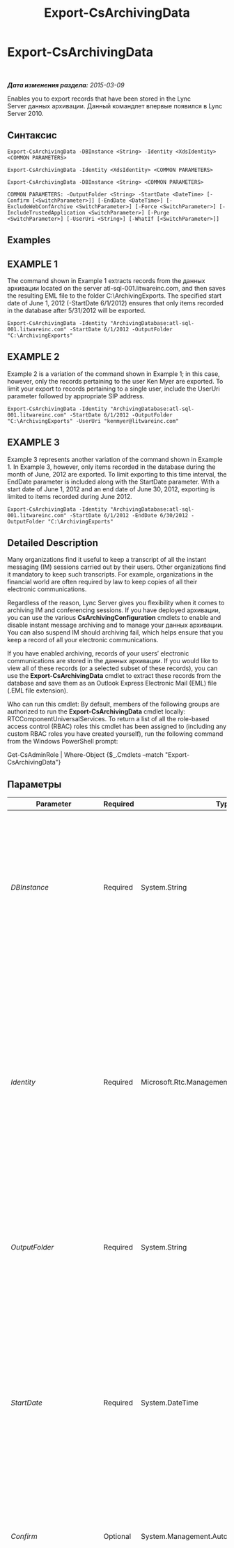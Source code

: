 ﻿---
title: Export-CsArchivingData
TOCTitle: Export-CsArchivingData
ms:assetid: 644bf86e-0e7e-4607-bedf-d491b1c16745
ms:mtpsurl: https://technet.microsoft.com/ru-ru/library/Gg398452(v=OCS.15)
ms:contentKeyID: 49309977
ms.date: 05/19/2016
mtps_version: v=OCS.15
ms.translationtype: HT
---

# Export-CsArchivingData

 

_**Дата изменения раздела:** 2015-03-09_

Enables you to export records that have been stored in the Lync Server данных архивации. Данный командлет впервые появился в Lync Server 2010.

## Синтаксис

    Export-CsArchivingData -DBInstance <String> -Identity <XdsIdentity> <COMMON PARAMETERS>

    Export-CsArchivingData -Identity <XdsIdentity> <COMMON PARAMETERS>

    Export-CsArchivingData -DBInstance <String> <COMMON PARAMETERS>

    COMMON PARAMETERS: -OutputFolder <String> -StartDate <DateTime> [-Confirm [<SwitchParameter>]] [-EndDate <DateTime>] [-ExcludeWebConfArchive <SwitchParameter>] [-Force <SwitchParameter>] [-IncludeTrustedApplication <SwitchParameter>] [-Purge <SwitchParameter>] [-UserUri <String>] [-WhatIf [<SwitchParameter>]]

## Examples

## EXAMPLE 1

The command shown in Example 1 extracts records from the данных архивации located on the server atl-sql-001.litwareinc.com, and then saves the resulting EML file to the folder C:\\ArchivingExports. The specified start date of June 1, 2012 (-StartDate 6/1/2012) ensures that only items recorded in the database after 5/31/2012 will be exported.

    Export-CsArchivingData -Identity "ArchivingDatabase:atl-sql-001.litwareinc.com" -StartDate 6/1/2012 -OutputFolder "C:\ArchivingExports"

## EXAMPLE 2

Example 2 is a variation of the command shown in Example 1; in this case, however, only the records pertaining to the user Ken Myer are exported. To limit your export to records pertaining to a single user, include the UserUri parameter followed by appropriate SIP address.

    Export-CsArchivingData -Identity "ArchivingDatabase:atl-sql-001.litwareinc.com" -StartDate 6/1/2012 -OutputFolder "C:\ArchivingExports" -UserUri "kenmyer@litwareinc.com"

## EXAMPLE 3

Example 3 represents another variation of the command shown in Example 1. In Example 3, however, only items recorded in the database during the month of June, 2012 are exported. To limit exporting to this time interval, the EndDate parameter is included along with the StartDate parameter. With a start date of June 1, 2012 and an end date of June 30, 2012, exporting is limited to items recorded during June 2012.

    Export-CsArchivingData -Identity "ArchivingDatabase:atl-sql-001.litwareinc.com" -StartDate 6/1/2012 -EndDate 6/30/2012 -OutputFolder "C:\ArchivingExports"

## Detailed Description

Many organizations find it useful to keep a transcript of all the instant messaging (IM) sessions carried out by their users. Other organizations find it mandatory to keep such transcripts. For example, organizations in the financial world are often required by law to keep copies of all their electronic communications.

Regardless of the reason, Lync Server gives you flexibility when it comes to archiving IM and conferencing sessions. If you have deployed архивации, you can use the various **CsArchivingConfiguration** cmdlets to enable and disable instant message archiving and to manage your данных архивации. You can also suspend IM should archiving fail, which helps ensure that you keep a record of all your electronic communications.

If you have enabled archiving, records of your users’ electronic communications are stored in the данных архивации. If you would like to view all of these records (or a selected subset of these records), you can use the **Export-CsArchivingData** cmdlet to extract these records from the database and save them as an Outlook Express Electronic Mail (EML) file (.EML file extension).

Who can run this cmdlet: By default, members of the following groups are authorized to run the **Export-CsArchivingData** cmdlet locally: RTCComponentUniversalServices. To return a list of all the role-based access control (RBAC) roles this cmdlet has been assigned to (including any custom RBAC roles you have created yourself), run the following command from the Windows PowerShell prompt:

Get-CsAdminRole | Where-Object {$\_.Cmdlets –match "Export-CsArchivingData"}

## Параметры


<table>
<colgroup>
<col style="width: 25%" />
<col style="width: 25%" />
<col style="width: 25%" />
<col style="width: 25%" />
</colgroup>
<thead>
<tr class="header">
<th>Parameter</th>
<th>Required</th>
<th>Type</th>
<th>Description</th>
</tr>
</thead>
<tbody>
<tr class="odd">
<td><p><em>DBInstance</em></p></td>
<td><p>Required</p></td>
<td><p>System.String</p></td>
<td><p>Path to the SQL Server database instance where archiving data is recorded. For example: &quot;atl-sql-001\Archinst&quot;.</p>
<p>This parameter is intended for use only with Microsoft Lync Server 2010. If you are using the <strong>Export-CsArchivingData</strong> cmdlet on Lync Server 2013 you should use the Identity parameter instead.</p></td>
</tr>
<tr class="even">
<td><p><em>Identity</em></p></td>
<td><p>Required</p></td>
<td><p>Microsoft.Rtc.Management.Xds.XdsIdentity</p></td>
<td><p>Service identity of the archiving database to be exported. For example:</p>
<p>-Identity &quot;ArchivingDatabase:atl-sql-001.litwareinc.com&quot;</p>
<p>You can also specify the database by using just the pool name:</p>
<p>-Identity &quot;atl-sql-001.litwareinc.com&quot;</p>
<p>You can retrieve the service identities for your archiving databases by using this command:</p>
<p>Get-CsService –ArchivingDatabase | Select-Object Identity</p></td>
</tr>
<tr class="odd">
<td><p><em>OutputFolder</em></p></td>
<td><p>Required</p></td>
<td><p>System.String</p></td>
<td><p>Full path to the folder where the exported data should be stored (for example, C:\ArchivingExports). If this folder does not exist, then the <strong>Export-CsArchivingData</strong> cmdlet will create it.</p></td>
</tr>
<tr class="even">
<td><p><em>StartDate</em></p></td>
<td><p>Required</p></td>
<td><p>System.DateTime</p></td>
<td><p>Indicates the earliest activity date for the records to be exported. For example, if you set the start date to 6/1/2010 (June 1, 2010, in U.S. English) any items recorded in the database prior to that date (for example, items recorded on May 31, 2010) will be excluded from the export.</p>
<p>Use the date-time formats specified by your Regional and Language Options settings when assigning values to the StartDate and EndDate properties.</p></td>
</tr>
<tr class="odd">
<td><p><em>Confirm</em></p></td>
<td><p>Optional</p></td>
<td><p>System.Management.Automation.SwitchParameter</p></td>
<td><p>Запрашивает подтверждение перед выполнением команды.</p></td>
</tr>
<tr class="even">
<td><p><em>EndDate</em></p></td>
<td><p>Optional</p></td>
<td><p>System.DateTime</p></td>
<td><p>Indicates the latest activity date for records to be exported. For example, if you set the end date to 6/1/2010 (June 1, 2010, in U.S. English) any items recorded in the database after that date (for example, items recorded on June 2, 2010) will be excluded from the export. Although you will not receive an error message, your export will fail if the end date occurs before the start date (for example, an end date of 1/1/2010 and a start date of 6/1/2010).</p>
<p>Use the date-time formats specified by your Regional and Language Options settings when assigning values to the StartDate and EndDate properties.</p>
<p>If an end date is not specified then the current date will be used.</p></td>
</tr>
<tr class="odd">
<td><p><em>ExcludeWebConfArchive</em></p></td>
<td><p>Optional</p></td>
<td><p>System.Management.Automation.SwitchParameter</p></td>
<td><p>Instructs the <strong>Export-CsArchivingData</strong> cmdlet to only export instant messaging records. By default, the cmdlet exports both IM and conferencing records.</p></td>
</tr>
<tr class="even">
<td><p><em>Force</em></p></td>
<td><p>Optional</p></td>
<td><p>System.Management.Automation.SwitchParameter</p></td>
<td><p>Suppresses the display of any non-fatal error message that might occur when running the command.</p></td>
</tr>
<tr class="odd">
<td><p><em>IncludeTrustedApplication</em></p></td>
<td><p>Optional</p></td>
<td><p>System.Management.Automation.SwitchParameter</p></td>
<td><p>When included, instructs the <strong>Export-CsArchivingData</strong> cmdlet to include data logged by trusted applications when exporting records.</p></td>
</tr>
<tr class="even">
<td><p><em>Purge</em></p></td>
<td><p>Optional</p></td>
<td><p>System.Management.Automation.SwitchParameter</p></td>
<td><p>When included, the Purge parameter causes any record that has been successfully exported to be deleted from the данных архивации. If you do not include this parameter, exported records will be retained in the database.</p></td>
</tr>
<tr class="odd">
<td><p><em>UserUri</em></p></td>
<td><p>Optional</p></td>
<td><p>System.String</p></td>
<td><p>Enables you to export archiving data for a single user; this is done by using the UserUri parameter and specifying the SIP address of the user. The UserUri parameter will accept only one URI at a time.</p></td>
</tr>
<tr class="even">
<td><p><em>WhatIf</em></p></td>
<td><p>Optional</p></td>
<td><p>System.Management.Automation.SwitchParameter</p></td>
<td><p>Описывает, что произойдет при выполнении команды без реального выполнения команды.</p></td>
</tr>
</tbody>
</table>


## Input Types

None. The **Export-CsArchivingData** cmdlet does not accept pipelined input.

## Return Types

The **Export-CsArchivingData** cmdlet returns данных архивации records in EML format.

## См. также

#### Другие ресурсы

[Get-CsArchivingConfiguration](get-csarchivingconfiguration.md)

